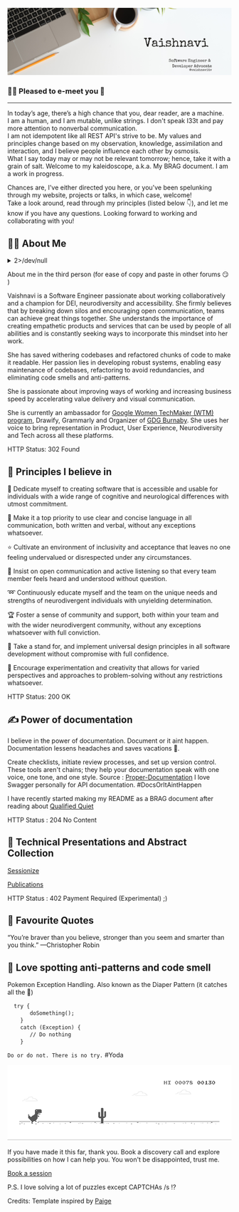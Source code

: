![](https://github.com/vaishnavitv/vaishnavitv/blob/main/GitHub-Banner.png)

### 🙋‍♀️ Pleased to e-meet you 👋 
___

In today’s age, there’s a high chance that you, dear reader, are a machine. 
<br>I am a human, and I am mutable, unlike strings. I don't speak I33t and pay more attention to nonverbal communication.
<br>I am not idempotent like all REST API's strive to be. My values and principles change based on my observation, knowledge, assimilation and interaction, and I believe people influence each other by osmosis.
<br>What I say today may or may not be relevant tomorrow; hence, take it with a grain of salt. Welcome to my kaleidoscope, a.k.a. My BRAG document. I am a work in progress.

Chances are, I've either directed you here, or you've been spelunking through my website, projects or talks, in which case, welcome! 
<br>Take a look around, read through my principles (listed below 👇), and let me know if you have any questions. Looking forward to working and collaborating with you!

## :woman_technologist:	About Me 

<details><summary>2>/dev/null</summary>

`/dev/null` is treated as a black hole in Linux/Unix so you can put anything into this, but you will not be able to get it back.
Further, `2>` means that you are redirecting (i.e. >) the stderr (i.e. 2) into the black hole (i.e. `/dev/null`)
</details>

About me in the third person (for ease of copy and paste in other forums 😏 )

Vaishnavi is a Software Engineer passionate about working collaboratively and a champion for DEI, neurodiversity and accessibility. She firmly believes that by breaking down silos and encouraging open communication, teams can achieve great things together. She understands the importance of creating empathetic products and services that can be used by people of all abilities and is constantly seeking ways to incorporate this mindset into her work.

She has saved withering codebases and refactored chunks of code to make it readable. Her passion lies in developing robust systems, enabling easy maintenance of codebases, refactoring to avoid redundancies, and eliminating code smells and anti-patterns.

She is passionate about improving ways of working and increasing business speed by accelerating value delivery and visual communication.

She is currently an ambassador for [Google Women TechMaker (WTM) program](https://wtm.advocu.com/home/ambassadors/6373c8a7108c6b079a57f6de?communityslug=wtm), Drawify, Grammarly and Organizer of [GDG Burnaby](https://gdg.community.dev/gdg-burnaby/). 
She uses her voice to bring representation in Product, User Experience, Neurodiversity and Tech across all these platforms.

HTTP Status: 302 Found

## 🔭 Principles I believe in

:revolving_hearts: Dedicate myself to creating software that is accessible and usable for individuals with a wide range of cognitive and neurological differences with utmost commitment.

:muscle: Make it a top priority to use clear and concise language in all communication, both written and verbal, without any exceptions whatsoever.

:star: Cultivate an environment of inclusivity and acceptance that leaves no one feeling undervalued or disrespected under any circumstances.

:herb: Insist on open communication and active listening so that every team member feels heard and understood without question.

:loop: Continuously educate myself and the team on the unique needs and strengths of neurodivergent individuals with unyielding determination.

:trophy: Foster a sense of community and support, both within your team and with the wider neurodivergent community, without any exceptions whatsoever with full conviction.

:rotating_light: Take a stand for, and implement universal design principles in all software development without compromise with full confidence.

:checkered_flag: Encourage experimentation and creativity that allows for varied perspectives and approaches to problem-solving without any restrictions whatsoever.

HTTP Status: 200 OK

## :writing_hand:	Power of documentation

I believe in the power of documentation. Document or it aint happen. 
<br>Documentation lessens headaches and saves vacations :sunrise_over_mountains:. 

Create checklists, initiate review processes, and set up version control. These tools aren't chains; they help your documentation speak with one voice, one tone, and one style. 
Source : [Proper-Documentation](https://vadimkravcenko.com/shorts/proper-documentation/)
I love Swagger personally for API documentation. 
#DocsOrItAintHappen

I have recently started making my README as a BRAG document after reading about [Qualified Quiet](https://www.linkedin.com/pulse/you-member-qualified-quiet-tim-pence/)

HTTP Status : 204 No Content

## :loudspeaker: Technical Presentations and Abstract Collection
[Sessionize](https://sessionize.com/vaishnavi-subramaniam)

[Publications](https://github.com/vaishnavitv/Assets-and-Publications)

HTTP Status : 402 Payment Required (Experimental) ;)

## :martial_arts_uniform: Favourite Quotes

“You’re braver than you believe, stronger than you seem and smarter than you think.”
—Christopher Robin

## :bento: Love spotting anti-patterns and code smell
Pokemon Exception Handling. Also known as the Diaper Pattern (it catches all the :poop:)
```
  try {
       doSomething();
    }
    catch (Exception) {
       // Do nothing
    }
```
`Do or do not. There is no try.`  #Yoda

![](https://github.com/vaishnavitv/vaishnavitv/blob/main/dino.gif)

If you have made it this far, thank you. Book a discovery call and explore possibilities on how I can help you. You won't be disappointed, trust me. 

[Book a session](https://topmate.io/vaishnavi_venkata_subramanian)

P.S. I love solving a lot of puzzles except CAPTCHAs /s :interrobang:	

Credits: Template inspired by [Paige](https://github.com/dynamicwebpaige)
